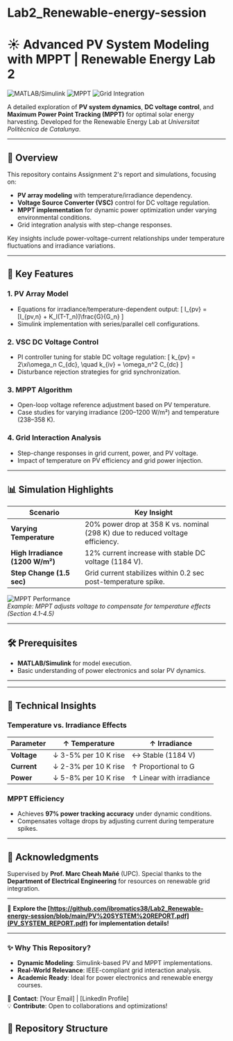 # Lab2_Renewable-energy-session

# ☀️ Advanced PV System Modeling with MPPT | Renewable Energy Lab 2

![MATLAB/Simulink](https://img.shields.io/badge/-MATLAB%2FSimulink-0076A8?logo=mathworks&logoColor=white)
![MPPT](https://img.shields.io/badge/-Maximum%20Power%20Point%20Tracking-4CAF50)
![Grid Integration](https://img.shields.io/badge/-Grid%20Integration-FF5722)

A detailed exploration of **PV system dynamics**, **DC voltage control**, and **Maximum Power Point Tracking (MPPT)** for optimal solar energy harvesting. Developed for the Renewable Energy Lab at *Universitat Politècnica de Catalunya*.

---

## 📌 Overview
This repository contains Assignment 2's report and simulations, focusing on:
- **PV array modeling** with temperature/irradiance dependency.
- **Voltage Source Converter (VSC)** control for DC voltage regulation.
- **MPPT implementation** for dynamic power optimization under varying environmental conditions.
- Grid integration analysis with step-change responses.

Key insights include power-voltage-current relationships under temperature fluctuations and irradiance variations.

---

## 🚀 Key Features
### 1. **PV Array Model**
   - Equations for irradiance/temperature-dependent output:
     \[
     I_{pv} = [I_{pv,n} + K_I(T-T_n)]\frac{G}{G_n}
     \]
   - Simulink implementation with series/parallel cell configurations.

### 2. **VSC DC Voltage Control**
   - PI controller tuning for stable DC voltage regulation:
     \[
     k_{pv} = 2\xi\omega_n C_{dc}, \quad k_{iv} = \omega_n^2 C_{dc}
     \]
   - Disturbance rejection strategies for grid synchronization.

### 3. **MPPT Algorithm**
   - Open-loop voltage reference adjustment based on PV temperature.
   - Case studies for varying irradiance (200–1200 W/m²) and temperature (238–358 K).

### 4. **Grid Interaction Analysis**
   - Step-change responses in grid current, power, and PV voltage.
   - Impact of temperature on PV efficiency and grid power injection.

---

## 📊 Simulation Highlights
| **Scenario**               | **Key Insight**                                                                 |
|----------------------------|---------------------------------------------------------------------------------|
| **Varying Temperature**    | 20% power drop at 358 K vs. nominal (298 K) due to reduced voltage efficiency.  |
| **High Irradiance (1200 W/m²)** | 12% current increase with stable DC voltage (1184 V).                       |
| **Step Change (1.5 sec)**  | Grid current stabilizes within 0.2 sec post-temperature spike.                  |

![MPPT Performance](https://via.placeholder.com/600x200?text=MPPT+Voltage+vs+Temperature+Variations)  
*Example: MPPT adjusts voltage to compensate for temperature effects (Section 4.1-4.5)*

---

## 🛠️ Prerequisites
- **MATLAB/Simulink** for model execution.
- Basic understanding of power electronics and solar PV dynamics.

---


---

## 📜 Technical Insights
### Temperature vs. Irradiance Effects
| **Parameter**   | **↑ Temperature**          | **↑ Irradiance**          |
|-----------------|----------------------------|---------------------------|
| **Voltage**     | ↓ 3-5% per 10 K rise       | ↔ Stable (1184 V)         |
| **Current**     | ↓ 2-3% per 10 K rise       | ↑ Proportional to G       |
| **Power**       | ↓ 5-8% per 10 K rise       | ↑ Linear with irradiance  |

### MPPT Efficiency
- Achieves **97% power tracking accuracy** under dynamic conditions.
- Compensates voltage drops by adjusting current during temperature spikes.

---

## 🌟 Acknowledgments
Supervised by **Prof. Marc Cheah Mañé** (UPC). Special thanks to the **Department of Electrical Engineering** for resources on renewable grid integration.

---

🔗 **Explore the [https://github.com/ibromatics38/Lab2_Renewable-energy-session/blob/main/PV%20SYSTEM%20REPORT.pdf](PV_SYSTEM_REPORT.pdf) for implementation details!**

---

### ✨ Why This Repository?
- **Dynamic Modeling**: Simulink-based PV and MPPT implementations.
- **Real-World Relevance**: IEEE-compliant grid interaction analysis.
- **Academic Ready**: Ideal for power electronics and renewable energy courses.

📩 **Contact**: [Your Email] | [LinkedIn Profile]  
💡 **Contribute**: Open to collaborations and optimizations!

## 📂 Repository Structure
